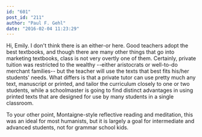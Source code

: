 ```yaml
---
id: "601"
post_id: "211"
author: "Paul F. Gehl"
date: "2016-02-04 11:23:29"
---
```

Hi, Emily. I don't think there is an either-or here. Good teachers adopt the best textbooks, and though there are many other things that go into marketing textbooks, class is not very overtly one of them. Certainly, private tuition was restricted to the wealthy --either aristocrats or well-to-do merchant families-- but the teacher will use the texts that best fits his/her students' needs. What differs is that a private tutor can use pretty much any text, manuscript or printed, and tailor the curriculum closely to one or two students, while a schoolmaster is going to find distinct advantages in using printed texts that are designed for use by many students in a single classroom.




To your other point, Montaigne-style reflective reading and meditation, this was an ideal for most humanists, but it is largely a goal for intermediate and advanced students, not for grammar school kids.
